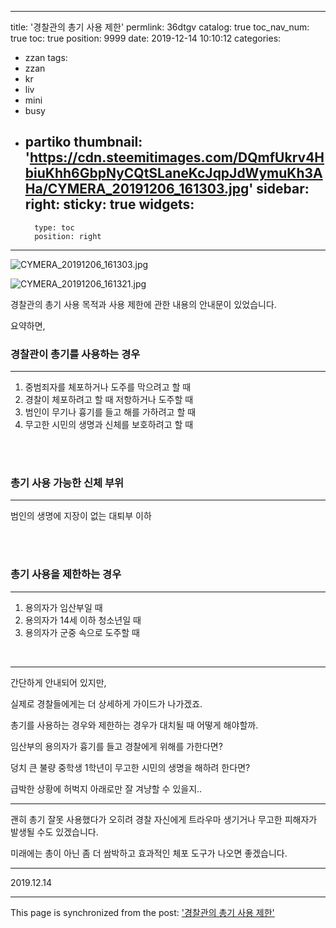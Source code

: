 
---
title: '경찰관의 총기 사용 제한'
permlink: 36dtgv
catalog: true
toc_nav_num: true
toc: true
position: 9999
date: 2019-12-14 10:10:12
categories:
- zzan
tags:
- zzan
- kr
- liv
- mini
- busy
- partiko
thumbnail: 'https://cdn.steemitimages.com/DQmfUkrv4HbiuKhh6GbpNyCQtSLaneKcJqpJdWymuKh3AHa/CYMERA_20191206_161303.jpg'
sidebar:
    right:
        sticky: true
widgets:
    -
        type: toc
        position: right
---


![CYMERA_20191206_161303.jpg](https://cdn.steemitimages.com/DQmfUkrv4HbiuKhh6GbpNyCQtSLaneKcJqpJdWymuKh3AHa/CYMERA_20191206_161303.jpg)

![CYMERA_20191206_161321.jpg](https://cdn.steemitimages.com/DQmbaPuX8uFRovHt5Y7AcB3tUMJE6z8JZtDTUmZNGzoNDik/CYMERA_20191206_161321.jpg)

경찰관의 총기 사용 목적과 사용 제한에 관한 내용의 안내문이 있었습니다.

요약하면,

### 경찰관이 총기를 사용하는 경우
***

1. 중범죄자를 체포하거나 도주를 막으려고 할 때
2. 경찰이 체포하려고 할 때 저항하거나 도주할 때
3. 범인이 무기나 흉기를 들고 해를 가하려고 할 때
4. 무고한 시민의 생명과 신체를 보호하려고 할 때

<br>
<br>

### 총기 사용 가능한 신체 부위
***
범인의 생명에 지장이 없는 대퇴부 이하

<br>
<br>

### 총기 사용을 제한하는 경우
***
1. 용의자가 임산부일 때
2. 용의자가 14세 이하 청소년일 때
3. 용의자가 군중 속으로 도주할 때

<br>

***

간단하게 안내되어 있지만,

실제로 경찰들에게는 더 상세하게 가이드가 나가겠죠.

총기를 사용하는 경우와 제한하는 경우가 대치될 때 어떻게 해야할까.

임산부의 용의자가 흉기를 들고 경찰에게 위해를 가한다면?

덩치 큰 불량 중학생 1학년이 무고한 시민의 생명을 해하려 한다면?

급박한 상황에 허벅지 아래로만 잘 겨냥할 수 있을지..

---

괜히 총기 잘못 사용했다가 오히려 경찰 자신에게 트라우마 생기거나 무고한 피해자가 발생될 수도 있겠습니다.

미래에는 총이 아닌 좀 더 쌈박하고 효과적인 체포 도구가 나오면 좋겠습니다.

---

2019.12.14

- - -

This page is synchronized from the post: ['경찰관의 총기 사용 제한'](https://steemit.com/@lucky2015/36dtgv)
